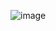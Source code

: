 ![image](https://user-images.githubusercontent.com/53906428/161518030-b1b36197-4e3a-4f9a-b052-ffd3537d3fb9.png)
